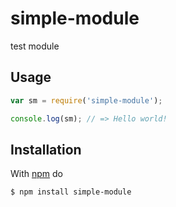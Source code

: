 # simple-module
test module

## Usage

```js
var sm = require('simple-module');

console.log(sm); // => Hello world!
```

## Installation

With [npm](https://npmjs.org) do

```bash
$ npm install simple-module
```

